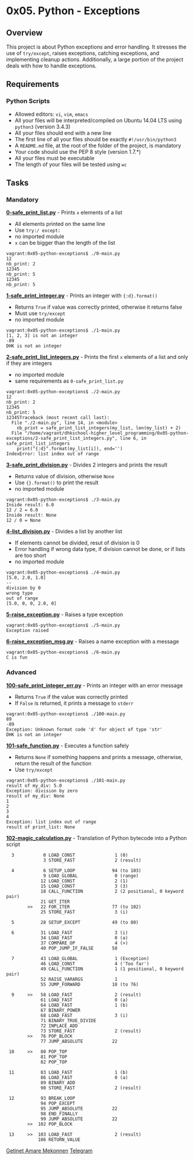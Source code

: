 # 0x05. Python - Exceptions

## Overview
This project is about Python exceptions and error handling. It stresses the use of `try/except`, raises exceptions, catching exceptions, and implementing cleanup actions. Additionally, a large portion of the project deals with how to handle exceptions.

## Requirements
### Python Scripts
* Allowed editors: `vi`, `vim`, `emacs`
* All your files will be interpreted/compiled on Ubuntu 14.04 LTS using `python3` (version 3.4.3)
* All your files should end with a new line
* The first line of all your files should be exactly `#!/usr/bin/python3`
* A `README.md` file, at the root of the folder of the project, is mandatory
* Your code should use the PEP 8 style (version 1.7.*)
* All your files must be executable
* The length of your files will be tested using `wc`

## Tasks
### Mandatory
**[0-safe_print_list.py](0-safe_print_list.py)** - Prints `x` elements of a list
* All elements printed on the same line
* Use `try:/ except:`
* no imported module
* `x` can be bigger than the length of the list
```
vagrant:0x05-python-exceptions$ ./0-main.py
12
nb_print: 2
12345
nb_print: 5
12345
nb_print: 5
```

**[1-safe_print_integer.py](1-safe_print_integer.py)** - Prints an integer with `{:d}.format()`
* Returns `True` if value was correctly printed, otherwise it returns false
* Must use `try/except`
* no imported module
```
vagrant:0x05-python-exceptions$ ./1-main.py
[1, 2, 3] is not an integer
-89
DHK is not an integer
```

**[2-safe_print_list_integers.py](2-safe_print_list_integers.py)** - Prints the first `x` elements of a list and only if they are integers
* no imported module
* same requirements as `0-safe_print_list.py`
```
vagrant:0x05-python-exceptions$ ./2-main.py
12
nb_print: 2
12345
nb_print: 5
12345Traceback (most recent call last):
  File "./2-main.py", line 14, in <module>
    nb_print = safe_print_list_integers(my_list, len(my_list) + 2)
  File "/home/vagrant/dhkschool-higher_level_programming/0x05-python-exceptions/2-safe_print_list_integers.py", line 6, in safe_print_list_integers
    print("{:d}".format(my_list[i]), end='')
IndexError: list index out of range
```

**[3-safe_print_division.py](3-safe_print_division.py)** - Divides 2 integers and prints the result
* Returns value of division, otherwise `None`
* Use `{}.format()` to print the result
* no imported module
```
vagrant:0x05-python-exceptions$ ./3-main.py
Inside result: 6.0
12 / 2 = 6.0
Inside result: None
12 / 0 = None
```

**[4-list_division.py](4-list_division.py)** - Divides a list by another list
* If elements cannot be divided, resut of division is 0
* Error handling if wrong data type, if division cannot be done, or if lists are too short
* no imported module
```
vagrant:0x05-python-exceptions$ ./4-main.py
[5.0, 2.0, 1.0]
--
division by 0
wrong type
out of range
[5.0, 0, 0, 2.0, 0]
```

**[5-raise_exception.py](5-raise_exception.py)** - Raises a type exception
```
vagrant:0x05-python-exceptions$ ./5-main.py
Exception raised
```

**[6-raise_exception_msg.py](6-raise_exception_msg.py)** - Raises a name exception with a message
```
vagrant:0x05-python-exceptions$ ./6-main.py
C is fun
```

### Advanced
**[100-safe_print_integer_err.py](100-safe_print_integer_err.py)** - Prints an integer with an error message
* Returns `True` if the value was correctly printed
* If `False` is returned, it prints a message to `stderr`
```
vagrant:0x05-python-exceptions$ ./100-main.py
89
-89
Exception: Unknown format code 'd' for object of type 'str'
DHK is not an integer
```

**[101-safe_function.py](101-safe_function.py)** - Executes a function safely
* Returns `None` if something happens and prints a message, otherwise, return the result of the function
* Use `try/except`
```
vagrant:0x05-python-exceptions$ ./101-main.py
result of my_div: 5.0
Exception: division by zero
result of my_div: None
1
2
3
4
Exception: list index out of range
result of print_list: None
```

**[102-magic_calculation.py](102-magic_calculation.py)** - Translation of Python bytecode into a Python script
```
  3           0 LOAD_CONST               1 (0)
              3 STORE_FAST               2 (result)

  4           6 SETUP_LOOP              94 (to 103)
              9 LOAD_GLOBAL              0 (range)
             12 LOAD_CONST               2 (1)
             15 LOAD_CONST               3 (3)
             18 CALL_FUNCTION            2 (2 positional, 0 keyword pair)
             21 GET_ITER
        >>   22 FOR_ITER                77 (to 102)
             25 STORE_FAST               3 (i)

  5          28 SETUP_EXCEPT            49 (to 80)

  6          31 LOAD_FAST                3 (i)
             34 LOAD_FAST                0 (a)
             37 COMPARE_OP               4 (>)
             40 POP_JUMP_IF_FALSE       58

  7          43 LOAD_GLOBAL              1 (Exception)
             46 LOAD_CONST               4 ('Too far')
             49 CALL_FUNCTION            1 (1 positional, 0 keyword pair)
             52 RAISE_VARARGS            1
             55 JUMP_FORWARD            18 (to 76)

  9     >>   58 LOAD_FAST                2 (result)
             61 LOAD_FAST                0 (a)
             64 LOAD_FAST                1 (b)
             67 BINARY_POWER
             68 LOAD_FAST                3 (i)
             71 BINARY_TRUE_DIVIDE
             72 INPLACE_ADD
             73 STORE_FAST               2 (result)
        >>   76 POP_BLOCK
             77 JUMP_ABSOLUTE           22

 10     >>   80 POP_TOP
             81 POP_TOP
             82 POP_TOP

 11          83 LOAD_FAST                1 (b)
             86 LOAD_FAST                0 (a)
             89 BINARY_ADD
             90 STORE_FAST               2 (result)

 12          93 BREAK_LOOP
             94 POP_EXCEPT
             95 JUMP_ABSOLUTE           22
             98 END_FINALLY
             99 JUMP_ABSOLUTE           22
        >>  102 POP_BLOCK

 13     >>  103 LOAD_FAST                2 (result)
            106 RETURN_VALUE
```
[Getinet Amare Mekonnen](https://www.github.com/gama1221)
[Telegram](https://t.me/gama2112)
